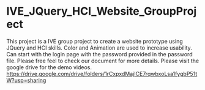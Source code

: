 # IVE_JQuery_HCI_Website_GroupProject
This project is a IVE group project to create a website prototype using JQuery and HCI skills. Color and Animation are used to increase usability.
Can start with the login page with the password provided in the password file.
Please free feel to check our document for more details.
Please visit the google drive for the demo videos.
https://drive.google.com/drive/folders/1rCxpxdMajICE7rqwbxoLsa1fygbP51tW?usp=sharing
